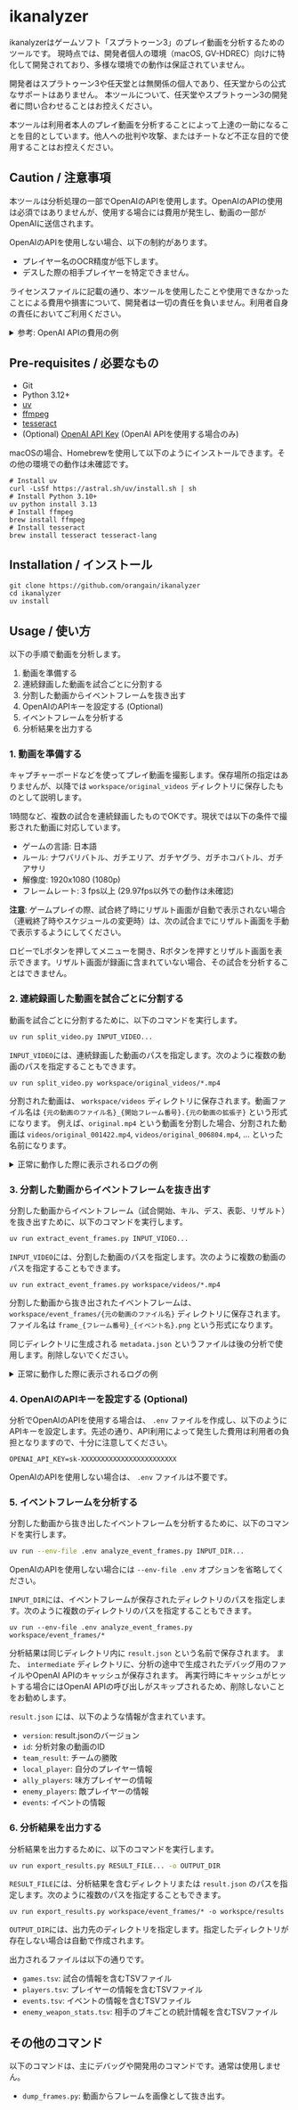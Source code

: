 # ikanalyzer

ikanalyzerはゲームソフト「スプラトゥーン3」のプレイ動画を分析するためのツールです。
現時点では、開発者個人の環境（macOS, GV-HDREC）向けに特化して開発されており、多様な環境での動作は保証されていません。

開発者はスプラトゥーン3や任天堂とは無関係の個人であり、任天堂からの公式なサポートはありません。
本ツールについて、任天堂やスプラトゥーン3の開発者に問い合わせることはお控えください。

本ツールは利用者本人のプレイ動画を分析することによって上達の一助になることを目的としています。他人への批判や攻撃、またはチートなど不正な目的で使用することはお控えください。

## Caution / 注意事項

本ツールは分析処理の一部でOpenAIのAPIを使用します。OpenAIのAPIの使用は必須ではありませんが、使用する場合には費用が発生し、動画の一部がOpenAIに送信されます。

OpenAIのAPIを使用しない場合、以下の制約があります。

- プレイヤー名のOCR精度が低下します。
- デスした際の相手プレイヤーを特定できません。

ライセンスファイルに記載の通り、本ツールを使用したことや使用できなかったことによる費用や損害について、開発者は一切の責任を負いません。利用者自身の責任においてご利用ください。

<details>
<summary>参考: OpenAI APIの費用の例</summary>
作者が2025/05/04に27試合分のイベントフレームを分析した際には、gpt-4o-miniで約256万トークンを消費し、約$0.4の費用がかかりました。トークン数は試合数や試合の内容によって異なります。これはあくまで参考値であり、実際にかかる費用を保証するものではありません。
</details>

## Pre-requisites / 必要なもの

- Git
- Python 3.12+
- [uv](https://docs.astral.sh/uv/)
- [ffmpeg](https://www.ffmpeg.org)
- [tesseract](https://github.com/tesseract-ocr/tesseract)
- (Optional) [OpenAI API Key](https://openai.com/api/) (OpenAI APIを使用する場合のみ)

macOSの場合、Homebrewを使用して以下のようにインストールできます。その他の環境での動作は未確認です。

```
# Install uv
curl -LsSf https://astral.sh/uv/install.sh | sh
# Install Python 3.10+
uv python install 3.13
# Install ffmpeg
brew install ffmpeg
# Install tesseract
brew install tesseract tesseract-lang
```

## Installation / インストール

```
git clone https://github.com/orangain/ikanalyzer
cd ikanalyzer
uv install
```

## Usage / 使い方

以下の手順で動画を分析します。

1. 動画を準備する
2. 連続録画した動画を試合ごとに分割する
3. 分割した動画からイベントフレームを抜き出す
4. OpenAIのAPIキーを設定する (Optional)
5. イベントフレームを分析する
6. 分析結果を出力する

### 1. 動画を準備する

キャプチャーボードなどを使ってプレイ動画を撮影します。保存場所の指定はありませんが、以降では `workspace/original_videos` ディレクトリに保存したものとして説明します。

1時間など、複数の試合を連続録画したものでOKです。現状では以下の条件で撮影された動画に対応しています。

- ゲームの言語: 日本語
- ルール: ナワバリバトル、ガチエリア、ガチヤグラ、ガチホコバトル、ガチアサリ
- 解像度: 1920x1080 (1080p)
- フレームレート: 3 fps以上 (29.97fps以外での動作は未確認)

**注意**: ゲームプレイの際、試合終了時にリザルト画面が自動で表示されない場合（連戦終了時やスケジュールの変更時）は、次の試合までにリザルト画面を手動で表示するようにしてください。

ロビーでLボタンを押してメニューを開き、Rボタンを押すとリザルト画面を表示できます。リザルト画面が録画に含まれていない場合、その試合を分析することはできません。

### 2. 連続録画した動画を試合ごとに分割する

動画を試合ごとに分割するために、以下のコマンドを実行します。

```bash
uv run split_video.py INPUT_VIDEO...
```

`INPUT_VIDEO`には、連続録画した動画のパスを指定します。次のように複数の動画のパスを指定することもできます。

```
uv run split_video.py workspace/original_videos/*.mp4
```

分割された動画は、 `workspace/videos` ディレクトリに保存されます。動画ファイル名は `{元の動画のファイル名}_{開始フレーム番号}.{元の動画の拡張子}` という形式になります。
例えば、`original.mp4` という動画を分割した場合、分割された動画は `videos/original_001422.mp4`, `videos/original_006804.mp4`, ... といった名前になります。

<details>
<summary>正常に動作した際に表示されるログの例</summary>

```
2025-05-06T19:51:59 [66336][INFO] Video loaded: workspace/original_videos/IOHD0020.MP4, fps: 29.97002997002997
2025-05-06T19:51:59 [66336][INFO] Processed 0 frames...
2025-05-06T19:52:01 [66336][INFO] Processed 900 frames...
2025-05-06T19:52:03 [66336][INFO] Processed 1800 frames...
2025-05-06T19:52:05 [66336][INFO] Processed 2700 frames...
2025-05-06T19:52:07 [66336][INFO] Processed 3600 frames...
2025-05-06T19:52:09 [66336][INFO] Processed 4500 frames...
2025-05-06T19:52:11 [66336][INFO] Processed 5400 frames...
2025-05-06T19:52:13 [66336][INFO] Processed 6300 frames...
2025-05-06T19:52:15 [66336][INFO] Processed 7200 frames...
2025-05-06T19:52:15 [66336][INFO] Frame matched. matched_frame_type: opening, frame_number: 7389
2025-05-06T19:52:17 [66336][INFO] Processed 8100 frames...
2025-05-06T19:52:19 [66336][INFO] Processed 9000 frames...
2025-05-06T19:52:21 [66336][INFO] Processed 9900 frames...
2025-05-06T19:52:23 [66336][INFO] Processed 10800 frames...
2025-05-06T19:52:25 [66336][INFO] Processed 11700 frames...
2025-05-06T19:52:27 [66336][INFO] Processed 12600 frames...
2025-05-06T19:52:29 [66336][INFO] Processed 13500 frames...
2025-05-06T19:52:31 [66336][INFO] Processed 14400 frames...
2025-05-06T19:52:33 [66336][INFO] Processed 15300 frames...
2025-05-06T19:52:35 [66336][INFO] Processed 16200 frames...
2025-05-06T19:52:37 [66336][INFO] Processed 17100 frames...
2025-05-06T19:52:39 [66336][INFO] Processed 18000 frames...
2025-05-06T19:52:39 [66336][INFO] Frame matched. matched_frame_type: result, frame_number: 18090
2025-05-06T19:52:39 [66336][INFO] ffmpeg -i workspace/original_videos/IOHD0020.MP4 -ss 0:04:05.546300 -to 0:10:04.603000 -c copy workspace/videos/IOHD0020_007389.MP4
ffmpeg version 7.1.1 Copyright (c) 2000-2025 the FFmpeg developers
  built with Apple clang version 16.0.0 (clang-1600.0.26.6)
  configuration: --prefix=/opt/homebrew/Cellar/ffmpeg/7.1.1_2 --enable-shared --enable-pthreads --enable-version3 --cc=clang --host-cflags= --host-ldflags='-Wl,-ld_classic' --enable-ffplay --enable-gnutls --enable-gpl --enable-libaom --enable-libaribb24 --enable-libbluray --enable-libdav1d --enable-libharfbuzz --enable-libjxl --enable-libmp3lame --enable-libopus --enable-librav1e --enable-librist --enable-librubberband --enable-libsnappy --enable-libsrt --enable-libssh --enable-libsvtav1 --enable-libtesseract --enable-libtheora --enable-libvidstab --enable-libvmaf --enable-libvorbis --enable-libvpx --enable-libwebp --enable-libx264 --enable-libx265 --enable-libxml2 --enable-libxvid --enable-lzma --enable-libfontconfig --enable-libfreetype --enable-frei0r --enable-libass --enable-libopencore-amrnb --enable-libopencore-amrwb --enable-libopenjpeg --enable-libspeex --enable-libsoxr --enable-libzmq --enable-libzimg --disable-libjack --disable-indev=jack --enable-videotoolbox --enable-audiotoolbox --enable-neon
  libavutil      59. 39.100 / 59. 39.100
  libavcodec     61. 19.101 / 61. 19.101
  libavformat    61.  7.100 / 61.  7.100
  libavdevice    61.  3.100 / 61.  3.100
  libavfilter    10.  4.100 / 10.  4.100
  libswscale      8.  3.100 /  8.  3.100
  libswresample   5.  3.100 /  5.  3.100
  libpostproc    58.  3.100 / 58.  3.100
Input #0, mov,mp4,m4a,3gp,3g2,mj2, from 'workspace/original_videos/IOHD0020.MP4':
  Metadata:
    major_brand     : mp42
    minor_version   : 1
    compatible_brands: mp42avc1
    creation_time   : 2025-05-06T13:22:31.000000Z
    original_format : Video Capture
    original_format-eng: Video Capture
    comment         : I-O DATA GV-HDREC
    comment-eng     : I-O DATA GV-HDREC
  Duration: 04:31:26.27, start: 0.000000, bitrate: 9292 kb/s
  Stream #0:0[0x1](eng): Video: h264 (Constrained Baseline) (avc1 / 0x31637661), yuv420p(tv, bt709, progressive), 1920x1080 [SAR 1:1 DAR 16:9], 9037 kb/s, 29.97 fps, 29.97 tbr, 30k tbn (default)
      Metadata:
        creation_time   : 2025-05-06T13:22:31.000000Z
        vendor_id       : [0][0][0][0]
  Stream #0:1[0x2](eng): Audio: aac (LC) (mp4a / 0x6134706D), 48000 Hz, stereo, fltp, 253 kb/s (default)
      Metadata:
        creation_time   : 2025-05-06T13:22:31.000000Z
        vendor_id       : [0][0][0][0]
Stream mapping:
  Stream #0:0 -> #0:0 (copy)
  Stream #0:1 -> #0:1 (copy)
Output #0, mp4, to 'workspace/videos/IOHD0020_007389.MP4':
  Metadata:
    major_brand     : mp42
    minor_version   : 1
    compatible_brands: mp42avc1
    comment-eng     : I-O DATA GV-HDREC
    original_format : Video Capture
    original_format-eng: Video Capture
    comment         : I-O DATA GV-HDREC
    encoder         : Lavf61.7.100
  Stream #0:0(eng): Video: h264 (Constrained Baseline) (avc1 / 0x31637661), yuv420p(tv, bt709, progressive), 1920x1080 [SAR 1:1 DAR 16:9], q=2-31, 9037 kb/s, 29.97 fps, 29.97 tbr, 30k tbn (default)
      Metadata:
        creation_time   : 2025-05-06T13:22:31.000000Z
        vendor_id       : [0][0][0][0]
  Stream #0:1(eng): Audio: aac (LC) (mp4a / 0x6134706D), 48000 Hz, stereo, fltp, 253 kb/s (default)
      Metadata:
        creation_time   : 2025-05-06T13:22:31.000000Z
        vendor_id       : [0][0][0][0]
Press [q] to stop, [?] for help
[out#0/mp4 @ 0x60000230c000] video:714462KiB audio:11095KiB subtitle:0KiB other streams:0KiB global headers:0KiB muxing overhead: 0.032862%
frame=10740 fps=0.0 q=-1.0 Lsize=  725795KiB time=00:10:04.70 bitrate=9832.4kbits/s speed=2.15e+03x    
2025-05-06T19:52:39 [66336][INFO] Movie written: workspace/videos/IOHD0020_007389.MP4
...
2025-05-06T19:54:28 [66336][INFO] Saved 5 videos.
```

</details>

### 3. 分割した動画からイベントフレームを抜き出す

分割した動画からイベントフレーム（試合開始、キル、デス、表彰、リザルト）を抜き出すために、以下のコマンドを実行します。

```bash
uv run extract_event_frames.py INPUT_VIDEO...
```

`INPUT_VIDEO`には、分割した動画のパスを指定します。次のように複数の動画のパスを指定することもできます。

```
uv run extract_event_frames.py workspace/videos/*.mp4
```

分割した動画から抜き出されたイベントフレームは、 `workspace/event_frames/{元の動画のファイル名}` ディレクトリに保存されます。ファイル名は `frame_{フレーム番号}_{イベント名}.png` という形式になります。

同じディレクトリに生成される `metadata.json` というファイルは後の分析で使用します。削除しないでください。

<details>
<summary>正常に動作した際に表示されるログの例</summary>

```
2025-05-06T20:20:16 [66708][INFO] Using up to 5 processes.
2025-05-06T20:20:16 [66710][INFO] Video loaded: workspace/videos/IOHD0018_000486.MP4, fps: 29.97002997002997
2025-05-06T20:20:16 [66714][INFO] Video loaded: workspace/videos/IOHD0018_011934.MP4, fps: 29.97002997002997
2025-05-06T20:20:16 [66712][INFO] Video loaded: workspace/videos/IOHD0018_023292.MP4, fps: 29.97002997002997
2025-05-06T20:20:16 [66713][INFO] Video loaded: workspace/videos/IOHD0018_047016.MP4, fps: 29.97002997002997
2025-05-06T20:20:16 [66711][INFO] Video loaded: workspace/videos/IOHD0018_035082.MP4, fps: 29.97002997002997
2025-05-06T20:20:16 [66710][INFO] Processed 0 frames...
2025-05-06T20:20:16 [66714][INFO] Processed 0 frames...
2025-05-06T20:20:16 [66712][INFO] Processed 0 frames...
2025-05-06T20:20:16 [66711][INFO] Processed 0 frames...
2025-05-06T20:20:16 [66713][INFO] Processed 0 frames...
2025-05-06T20:20:16 [66711][INFO] Frame matched. matched_frame_type: opening, frame_number: 9
2025-05-06T20:20:16 [66710][INFO] Frame matched. matched_frame_type: opening, frame_number: 54
2025-05-06T20:20:17 [66713][INFO] Frame matched. matched_frame_type: opening, frame_number: 54
2025-05-06T20:20:17 [66712][INFO] Frame matched. matched_frame_type: opening, frame_number: 72
2025-05-06T20:20:17 [66714][INFO] Frame matched. matched_frame_type: opening, frame_number: 81
2025-05-06T20:20:20 [66714][INFO] Frame matched. matched_frame_type: kill, frame_number: 855
...
2025-05-06T20:20:45 [66710][INFO] Processed 5400 frames...
2025-05-06T20:20:45 [66714][INFO] Processed 5400 frames...
2025-05-06T20:20:46 [66713][INFO] Processed 5400 frames...
2025-05-06T20:20:46 [66712][INFO] Processed 5400 frames...
2025-05-06T20:20:46 [66711][INFO] Processed 5400 frames...
2025-05-06T20:20:46 [66714][INFO] Frame matched. matched_frame_type: death, frame_number: 5463
2025-05-06T20:20:47 [66712][INFO] Frame matched. matched_frame_type: kill, frame_number: 5553
2025-05-06T20:20:47 [66711][INFO] Frame matched. matched_frame_type: kill, frame_number: 5643
2025-05-06T20:20:48 [66713][INFO] Frame matched. matched_frame_type: award, frame_number: 5922
2025-05-06T20:20:49 [66711][INFO] Frame matched. matched_frame_type: death, frame_number: 5940
2025-05-06T20:20:49 [66712][INFO] Frame matched. matched_frame_type: death, frame_number: 6003
2025-05-06T20:20:50 [66713][INFO] Processed 6300 frames...
2025-05-06T20:20:50 [66713][INFO] Frame matched. matched_frame_type: result_lobby, frame_number: 6327
2025-05-06T20:20:50 [66710][INFO] Processed 6300 frames...
2025-05-06T20:20:50 [66713][INFO] Saved 14 event frames.
...
```

</details>

### 4. OpenAIのAPIキーを設定する (Optional)

分析でOpenAIのAPIを使用する場合は、 `.env` ファイルを作成し、以下のようにAPIキーを設定します。先述の通り、API利用によって発生した費用は利用者の負担となりますので、十分に注意してください。

```
OPENAI_API_KEY=sk-XXXXXXXXXXXXXXXXXXXXXXXX
```

OpenAIのAPIを使用しない場合は、 `.env` ファイルは不要です。

### 5. イベントフレームを分析する

分割した動画から抜き出したイベントフレームを分析するために、以下のコマンドを実行します。

```bash
uv run --env-file .env analyze_event_frames.py INPUT_DIR...
```

OpenAIのAPIを使用しない場合には `--env-file .env` オプションを省略してください。

`INPUT_DIR`には、イベントフレームが保存されたディレクトリのパスを指定します。次のように複数のディレクトリのパスを指定することもできます。

```
uv run --env-file .env analyze_event_frames.py workspace/event_frames/*
```

分析結果は同じディレクトリ内に `result.json` という名前で保存されます。
また、 `intermediate` ディレクトリに、分析の途中で生成されたデバッグ用のファイルやOpenAI APIのキャッシュが保存されます。
再実行時にキャッシュがヒットする場合にはOpenAI APIの呼び出しがスキップされるため、削除しないことをお勧めします。

`result.json` には、以下のような情報が含まれています。

* `version`: result.jsonのバージョン
* `id`: 分析対象の動画のID
* `team_result`: チームの勝敗
* `local_player`: 自分のプレイヤー情報
* `ally_players`: 味方プレイヤーの情報
* `enemy_players`: 敵プレイヤーの情報
* `events`: イベントの情報

### 6. 分析結果を出力する

分析結果を出力するために、以下のコマンドを実行します。

```bash
uv run export_results.py RESULT_FILE... -o OUTPUT_DIR
```

`RESULT_FILE`には、分析結果を含むディレクトリまたは `result.json` のパスを指定します。次のように複数のパスを指定することもできます。

```
uv run export_results.py workspace/event_frames/* -o workspce/results
```

`OUTPUT_DIR`には、出力先のディレクトリを指定します。指定したディレクトリが存在しない場合は自動で作成されます。

出力されるファイルは以下の通りです。

* `games.tsv`: 試合の情報を含むTSVファイル
* `players.tsv`: プレイヤーの情報を含むTSVファイル
* `events.tsv`: イベントの情報を含むTSVファイル
* `enemy_weapon_stats.tsv`: 相手のブキごとの統計情報を含むTSVファイル


## その他のコマンド

以下のコマンドは、主にデバッグや開発用のコマンドです。通常は使用しません。

* `dump_frames.py`: 動画からフレームを画像として抜き出す。
